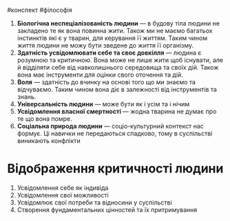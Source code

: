 #конспект #філософія
1. **Біологічна неспеціалізованість людини** — в будову тіла людини не закладено те як вона повинна жити. Також ми не маємо багатьох інстинктів які є у тварин, для керування її життям. Таким чином життя людини не можу бути зведене до життя її організму. 
2. **Здатність усвідомлювати себе та своє довкілля** — людина є розумною та критичною. Вона може не лише жити щоб існувати, але й відділяти себе від навколишнього середовища та своїх дій. Також вона має інструменти для оцінки свого оточення та дій.
3. **Воля** — здатність до вчинку на основі того що ми знаємо та відчуваємо. Таким чином вона діє в залежності від інструментів та знань.
4. **Універсальність людини** — може бути як і усім та і нічим
5. **Усвідомлення власної смертності** — жодна тварина не думає про те що вона помре. 
6. **Соціальна природа людини** — соціо-культурний контекст нас формує. Ці навички не передаються спадково, тому в суспільстві виникають конфлікти

# Відображення критичності людини
1. Усвідомлення себе як індивіда
2. Усвідомлення свої можливості
3. Усвідомлює свої потреби та відносини у суспільстві
4. Створення фундаментальних цінностей та їх притримування